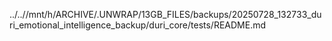 ../..//mnt/h/ARCHIVE/.UNWRAP/13GB_FILES/backups/20250728_132733_duri_emotional_intelligence_backup/duri_core/tests/README.md
